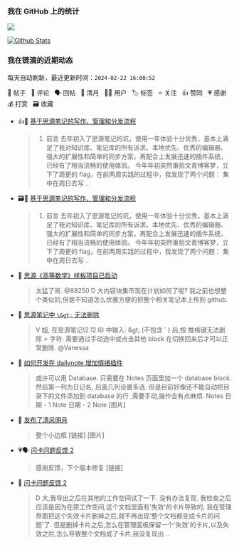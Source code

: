 ### 我在 GitHub 上的统计

<a title="Hits" target="_blank" href="https://github.com/Crowds21/Crowds21"><img src="https://hits.b3log.org/crowds21/crowds21.svg"></a>

[![Github Stats](https://github-readme-stats.vercel.app/api?username=crowds21&theme=tokyonight&show_icons=true)](https://github.com/crowds21)

<!--events start -->

### 我在链滴的近期动态

每天自动刷新，最近更新时间：`2024-02-22 16:00:52`

📝 帖子 &nbsp; 💬 评论 &nbsp; 🗣 回帖 &nbsp; 🌙 清月 &nbsp; 👨‍💻 用户 &nbsp; 🏷️ 标签 &nbsp; ⭐️ 关注 &nbsp; 👍 赞同 &nbsp; 💗 感谢 &nbsp; 💰 打赏 &nbsp; 🗃 收藏

* 👍📝 [基于思源笔记的写作、管理和分发流程](https://ld246.com/article/1708003951171)

  > 1. 前言 去年初入了思源笔记的坑，使用一年体验十分优秀，基本上满足了我对知识库、笔记库的所有诉求。本地优先、优秀的编辑器、强大的扩展性和简单的同步方案，再配合上发展迅速的插件系统，已经有了相当流畅的使用体验。 今年年初突然重拾文青博客梦，立下了周更的 flag，在前两周实践的过程中，我发现了两个问题： 集中在周日去写 ..
* 🗃📝 [基于思源笔记的写作、管理和分发流程](https://ld246.com/article/1708003951171)

  > 1. 前言 去年初入了思源笔记的坑，使用一年体验十分优秀，基本上满足了我对知识库、笔记库的所有诉求。本地优先、优秀的编辑器、强大的扩展性和简单的同步方案，再配合上发展迅速的插件系统，已经有了相当流畅的使用体验。 今年年初突然重拾文青博客梦，立下了周更的 flag，在前两周实践的过程中，我发现了两个问题： 集中在周日去写 ..
* 💬 [思源《高等数学》样板项目已启动](https://ld246.com/article/1706783981421/comment/1707816819058#comments)

  > 太猛了哥. @88250 D 大内容块集市现在计划如何了呢? 我之前也想整个类似的,但是不知道怎么优雅方便的把整个相关笔记本上传到 github.
* 📝 [思源笔记中 `\&gt;` 无法删除](https://ld246.com/article/1707193936297)

  > V 姐, 在思源笔记(2.12.6) 中输入: \&gt; (不包含 ` ) 后,按 推格键无法删除 &gt; 字符. 需要通过手动选中或点击其他 block 在切换回来后才可以正常删除. @Vanessa
* 💬 [如何开发在 dailynote 增加情绪插件](https://ld246.com/article/1707028873706/comment/1707145385458#comments)

  > 或许可以用 Database. 只需要在 Notes 页面里加一个 database block. 然后第一列为日记名, 后面几列设置多选. 但是目前好像还不能自动把目录下的文件添加到 database 的行 ,需要手动,操作会有点麻烦. Notes 日期 - 1 Note 日期 - 2 Note [图片]
* 🌙 [发布了清风明月](https://ld246.com/member/crowds21/breezemoons/1707144993164)

  > 整个小边框 [链接] [图片]
* 💗🗣 [闪卡问题反馈 2](https://ld246.com/article/1704801566715/comment/1704903083299#comments)

  > 感谢反馈，下个版本修复 [链接]
* 💬 [闪卡问题反馈 2](https://ld246.com/article/1704801566715/comment/1704939964040#comments)

  > D 大,我导出之后在其他的工作空间试了一下. 没有办法复现. 我检查之后应该是因为在原工作空间,这个文档里面有'失效'的卡片导致的, 我在管理界面把这个失效卡片删掉之后,就不再出现'整个文档都变成卡片的问题'了. 但是删掉卡片之后,怎么在管理面板保留一个'失效'的卡片,以及失效之后,怎么导致整个文档成了卡片,我没复现出 ..


<!--events end -->
